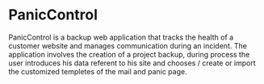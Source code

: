 # PanicControl

PanicControl is a backup web application that tracks the health of a customer website and manages communication during an incident. 
The application involves the creation of a project backup, during process the user introduces his data referent to his site and chooses / create or import the customized templetes of the mail and panic page.
